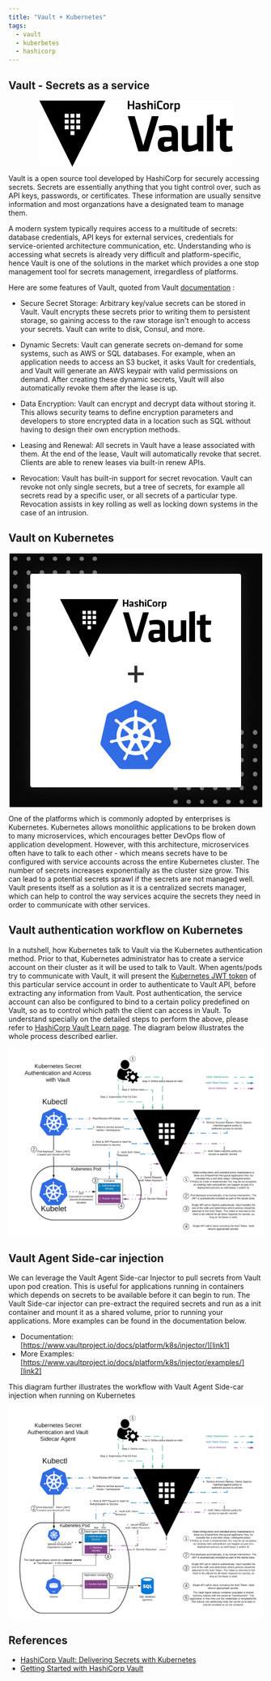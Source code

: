 ```yaml
---
title: "Vault + Kubernetes"
tags: 
  - vault
  - kuberbetes
  - hashicorp
---
```


## Vault - Secrets as a service

<center>
<img align="center" src="/assets/images/vault_logo_1.png" alt="">
</center>


Vault is a open source tool developed by HashiCorp for securely accessing secrets. Secrets are essentially anything that you tight control over, such as API keys, passwords, or certificates. These information are usually sensitve information and most organzations have a designated team to manage them. 

A modern system typically requires access to a multitude of secrets: database credentials, API keys for external services, credentials for service-oriented architecture communication, etc. Understanding who is accessing what secrets is already very difficult and platform-specific, hence Vault is one of the solutions in the market which provides a one stop management tool for secrets management, irregardless of platforms.

Here are some features of Vault, quoted from Vault [documentation][vault-doc] :

[vault-doc]: https://www.vaultproject.io/docs/what-is-vault

* Secure Secret Storage: Arbitrary key/value secrets can be stored in Vault. Vault encrypts these secrets prior to writing them to persistent storage, so gaining access to the raw storage isn't enough to access your secrets. Vault can write to disk, Consul, and more.

* Dynamic Secrets: Vault can generate secrets on-demand for some systems, such as AWS or SQL databases. For example, when an application needs to access an S3 bucket, it asks Vault for credentials, and Vault will generate an AWS keypair with valid permissions on demand. After creating these dynamic secrets, Vault will also automatically revoke them after the lease is up.

* Data Encryption: Vault can encrypt and decrypt data without storing it. This allows security teams to define encryption parameters and developers to store encrypted data in a location such as SQL without having to design their own encryption methods.

* Leasing and Renewal: All secrets in Vault have a lease associated with them. At the end of the lease, Vault will automatically revoke that secret. Clients are able to renew leases via built-in renew APIs.

* Revocation: Vault has built-in support for secret revocation. Vault can revoke not only single secrets, but a tree of secrets, for example all secrets read by a specific user, or all secrets of a particular type. Revocation assists in key rolling as well as locking down systems in the case of an intrusion.

## Vault on Kubernetes

<center>
<img align="center" src="/assets/images/vault_kube.png" alt="">
</center>


One of the platforms which is commonly adopted by enterprises is Kubernetes. Kubernetes allows monolithic applications to be broken down to many microservices, which encourages better DevOps flow of application development. However, with this architecture, microservices often have to talk to each other - which means secrets have to be configured with service accounts across the entire Kubernetes cluster. The number of secrets increases exponentially as the cluster size grow. This can lead to a potential secrets sprawl if the secrets are not managed well. Vault presents itself as a solution as it is a centralized secrets manager, which can help to control the way services acquire the secrets they need in order to communicate with other services.

## Vault authentication workflow on Kubernetes

In a nutshell, how Kubernetes talk to Vault via the Kubernetes authentication method. Prior to that, Kubernetes administrator has to create a service account on their cluster as it will be used to talk to Vault. When agents/pods try to communicate with Vault, it will present the [Kubernetes JWT token][kube-token-doc] of this particular service account in order to authenticate to Vault API, before extracting any information from Vault. Post authentication, the service account can also be configured to bind to a certain policy predefined on Vault, so as to control which path the client can access in Vault. To understand specially on the detailed steps to perform the above, please refer to [HashiCorp Vault Learn page][vault-learn-page]. The diagram below illustrates the whole process described earlier.

<center>
<img align="center" src="/assets/images/Vault_arch.png" alt="">
</center>

[vault-learn-page]: https://learn.hashicorp.com/vault/identity-access-management/vault-agent-k8s
[kube-token-doc]: https://kubernetes.io/docs/reference/access-authn-authz/authentication/#service-account-tokens

## Vault Agent Side-car injection

We can leverage the Vault Agent Side-car Injector to pull secrets from Vault upon pod creation. This is useful for applications running in containers which depends on secrets to be available before it can begin to run. The Vault Side-car injector can pre-extract the required secrets and run as a init container and mount it as a shared volume, prior to running your applications. More examples can be found in the documentation below.

* Documentation: [https://www.vaultproject.io/docs/platform/k8s/injector/][link1]
* More Examples: [https://www.vaultproject.io/docs/platform/k8s/injector/examples/][link2]

[link1]: https://www.vaultproject.io/docs/platform/k8s/injector/
[link2]: https://www.vaultproject.io/docs/platform/k8s/injector/examples/

This diagram further illustrates the workflow with Vault Agent Side-car injection when running on Kubernetes
<center>
<img align="center" src="/assets/images/vault_arch_sidecar.png" alt="">
</center>

## References
* [HashiCorp Vault: Delivering Secrets with Kubernetes][link3]
* [Getting Started with HashiCorp Vault][link4]

[link3]: https://medium.com/hashicorp-engineering/hashicorp-vault-delivering-secrets-with-kubernetes-1b358c03b2a3
[link4]: https://medium.com/rafay-systems/getting-started-with-hashicorp-vault-ac9f67d7e519
